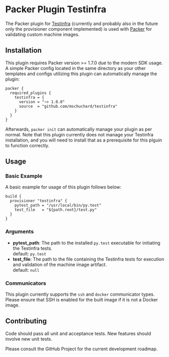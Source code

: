 # Packer Plugin Testinfra
The Packer plugin for [Testinfra](https://testinfra.readthedocs.io) (currently and probably also in the future only the provisioner component implemented) is used with [Packer](https://www.packer.io) for validating custom machine images.

## Installation

This plugin requires Packer version >= 1.7.0 due to the modern SDK usage. A simple Packer config located in the same directory as your other templates and configs utilizing this plugin can automatically manage the plugin:

```hcl
packer {
  required_plugins {
    testinfra = {
      version = "~> 1.0.0"
      source  = "github.com/mschuchard/testinfra"
    }
  }
}
```

Afterwards, `packer init` can automatically manage your plugin as per normal. Note that this plugin currently does not manage your Testinfra installation, and you will need to install that as a prerequisite for this plguin to function correctly.

## Usage

### Basic Example

A basic example for usage of this plugin follows below:

```hcl
build {
  provisioner "testinfra" {
    pytest_path = "/usr/local/bin/py.test"
    test_file   = "${path.root}/test.py"
  }
}
```

### Arguments

- **pytest_path**: The path to the installed `py.test` executable for initiating the Testinfra tests.  
default: `py.test`
- **test_file**: The path to the file containing the Testinfra tests for execution and validation of the machine image artifact.  
default: `null`

### Communicators

This plugin currently supports the `ssh` and `docker` communicator types. Please ensure that SSH is enabled for the built image if it is not a Docker image.

## Contributing
Code should pass all unit and acceptance tests. New features should involve new unit tests.

Please consult the GitHub Project for the current development roadmap.
